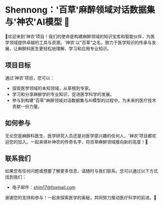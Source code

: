 # Shennong：'百草'麻醉领域对话数据集与'神农'AI模型 🏥
🌿欢迎来到'神农'项目！我们的使命是构建麻醉领域的知识宝库和智能伙伴，为医学领域提供卓越的工具与资源。'神农'以"百草"之名，致力于医学知识的传承与发展，让麻醉科医生更轻松地理解、学习和应用专业知识。

## 项目目标
通过'神农'项目，您可以：

- 探索医学领域的未知领域，从草根到专家。
- 学习和分享麻醉学的专业知识，促进医学科学的发展。
- 参与到构建"百草"麻醉领域对话数据集与AI模型的过程中，为未来的医疗技术贡献一份力量。

## 如何参与
无论您是麻醉科医生、医学研究人员还是对医学感兴趣的任何人，'神农'项目都欢迎您的加入。一起来填补神农的传奇名字，将百草麻醉领域推向新的高度！🌱

## 联系我们
如果您有任何问题或想要了解更多信息，请随时与我们联系。您可以通过以下方式找到我们：

- 电子邮件：shim17@foxmail.com

谢谢您的支持和参与！一起来探索医学的奥秘，共同努力推动医疗科学的前进。🏥
